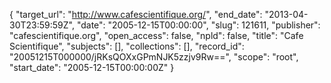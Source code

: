 {
  "target_url": "http://www.cafescientifique.org/", 
  "end_date": "2013-04-30T23:59:59Z", 
  "date": "2005-12-15T00:00:00", 
  "slug": 121611, 
  "publisher": "cafescientifique.org", 
  "open_access": false, 
  "npld": false, 
  "title": "Cafe Scientifique", 
  "subjects": [], 
  "collections": [], 
  "record_id": "20051215T000000/jRKsQOXxGPmNJK5zzjv9Rw==", 
  "scope": "root", 
  "start_date": "2005-12-15T00:00:00Z"
}

